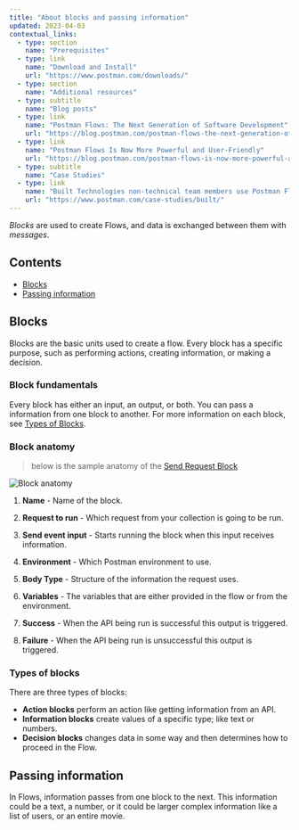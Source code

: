 ```yaml
---
title: "About blocks and passing information"
updated: 2023-04-03
contextual_links:
  - type: section
    name: "Prerequisites"
  - type: link
    name: "Download and Install"
    url: "https://www.postman.com/downloads/"
  - type: section
    name: "Additional resources"
  - type: subtitle
    name: "Blog posts"
  - type: link
    name: "Postman Flows: The Next Generation of Software Development"
    url: "https://blog.postman.com/postman-flows-the-next-generation-of-software-development/"
  - type: link
    name: "Postman Flows Is Now More Powerful and User-Friendly"
    url: "https://blog.postman.com/postman-flows-is-now-more-powerful-and-user-friendly/"
  - type: subtitle
    name: "Case Studies"
  - type: link
    name: "Built Technologies non-technical team members use Postman Flows"
    url: "https://www.postman.com/case-studies/built/"
---
```


_Blocks_ are used to create Flows, and data is exchanged between them with _messages_.

## Contents

* [Blocks](#blocks)
* [Passing information](#passing-information)

## Blocks

Blocks are the basic units used to create a flow. Every block has a specific purpose, such as performing actions, creating information, or making a decision.

### Block fundamentals

Every block has either an input, an output, or both. You can pass a information from one block to another. For more information on each block, see [Types of Blocks](#types-of-blocks).

### Block anatomy

> below is the sample anatomy of the [Send Request Block](/docs/postman-flows/reference/blocks-list/#send-request)

![Block anatomy](https://assets.postman.com/postman-labs-docs/block/updated-block-anatomy.png)

1. **Name** - Name of the block.

2. **Request to run** - Which request from your collection is going to be run.

3. **Send event input** - Starts running the block when this input receives information.

4. **Environment** - Which Postman environment to use.

5. **Body Type** - Structure of the information the request uses.

6. **Variables** - The variables that are either provided in the flow or from the environment.

7. **Success** - When the API being run is successful this output is triggered.

8. **Failure** - When the API being run is unsuccessful this output is triggered.

### Types of blocks

There are three types of blocks:

* **Action blocks** perform an action like getting information from an API.
* **Information blocks** create values of a specific type; like text or numbers.
* **Decision blocks** changes data in some way and then determines how to proceed in the Flow.

## Passing information

In Flows, information passes from one block to the next. This information could be a text, a number, or it could be larger complex information like a list of users, or an entire movie.
